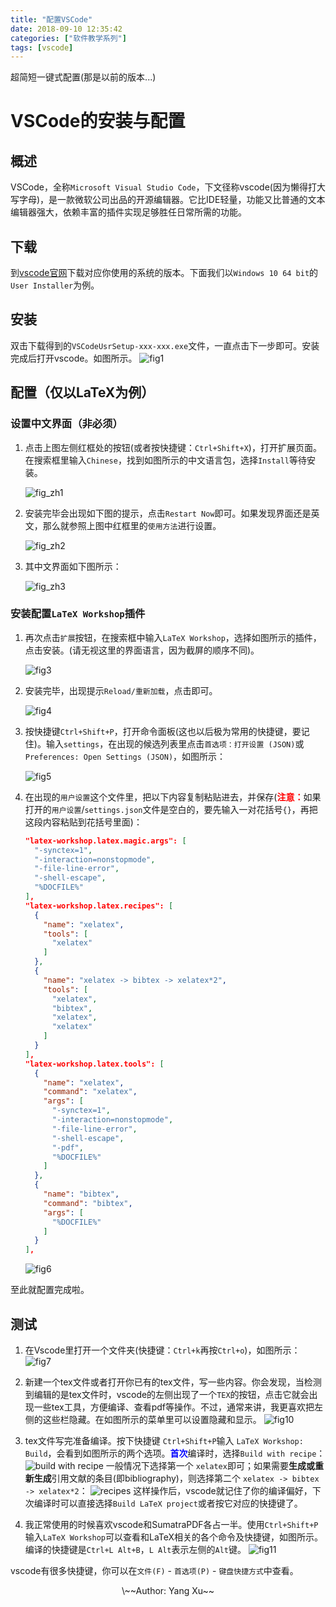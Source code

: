 ```yaml
---
title: "配置VSCode"
date: 2018-09-10 12:35:42
categories: ["软件教学系列"]
tags: [vscode]
---
```


超简短一键式配置(那是以前的版本...)

<!--more-->

# VSCode的安装与配置

## 概述
VSCode，全称``Microsoft Visual Studio Code``，下文径称vscode(因为懒得打大写字母)，是一款微软公司出品的开源编辑器。它比IDE轻量，功能又比普通的文本编辑器强大，依赖丰富的插件实现足够胜任日常所需的功能。

## 下载
到[vscode官网](https://code.visualstudio.com/Download)下载对应你使用的系统的版本。下面我们以``Windows 10 64 bit``的``User Installer``为例。

## 安装
双击下载得到的``VSCodeUsrSetup-xxx-xxx.exe``文件，一直点击下一步即可。安装完成后打开vscode。如图所示。
![fig1](/figure/vscode/1.png)

## 配置（仅以LaTeX为例）
### 设置中文界面（非必须）
1. 点击上图左侧红框处的按钮(或者按快捷键：``Ctrl+Shift+X``)，打开扩展页面。在搜索框里输入``Chinese``，找到如图所示的中文语言包，选择``Install``等待安装。

   ![fig_zh1](/figure/vscode/zh1.png)

1. 安装完毕会出现如下图的提示，点击``Restart Now``即可。如果发现界面还是英文，那么就参照上图中红框里的``使用方法``进行设置。

   ![fig_zh2](/figure/vscode/zh2.png)

1. 其中文界面如下图所示：

   ![fig_zh3](/figure/vscode/zh3.png)

### 安装配置``LaTeX Workshop``插件
1. 再次点击``扩展``按钮，在搜索框中输入``LaTeX Workshop``，选择如图所示的插件，点击安装。(请无视这里的界面语言，因为截屏的顺序不同)。

   ![fig3](/figure/vscode/3.png)

1. 安装完毕，出现提示``Reload/重新加载``，点击即可。

   ![fig4](/figure/vscode/4.png)

1. 按快捷键``Ctrl+Shift+P``，打开命令面板(这也以后极为常用的快捷键，要记住)。输入``settings``，在出现的候选列表里点击``首选项：打开设置 (JSON)``或``Preferences: Open Settings (JSON)``，如图所示：

   ![fig5](/figure/vscode/5.png)

1. 在出现的``用户设置``这个文件里，把以下内容复制粘贴进去，并保存(<b><font color='red'>注意：</font></b>如果打开的`` 用户设置 ``/`` settings.json ``文件是空白的，要先输入一对花括号`` {} ``，再把这段内容粘贴到花括号里面)：
   ```json
   "latex-workshop.latex.magic.args": [
     "-synctex=1",
     "-interaction=nonstopmode",
     "-file-line-error",
     "-shell-escape",
     "%DOCFILE%"
   ],
   "latex-workshop.latex.recipes": [
     {
       "name": "xelatex",
       "tools": [
         "xelatex"
       ]
     },
     {
       "name": "xelatex -> bibtex -> xelatex*2",
       "tools": [
         "xelatex",
         "bibtex",
         "xelatex",
         "xelatex"
       ]
     }
   ],
   "latex-workshop.latex.tools": [
     {
       "name": "xelatex",
       "command": "xelatex",
       "args": [
         "-synctex=1",
         "-interaction=nonstopmode",
         "-file-line-error",
         "-shell-escape",
         "-pdf",
         "%DOCFILE%"
       ]
     },
     {
       "name": "bibtex",
       "command": "bibtex",
       "args": [
         "%DOCFILE%"
       ]
     }
   ],
   ```
   ![fig6](/figure/vscode/6.png)

<!--
## 配置
为了方便广大同学，避免繁琐的手动配置，我将借助``syncing``插件自动化完成配置过程。

1. 先点击左侧``Extensions``按钮，在搜索框中输入``syncing``，点击出现的第一个插件，确认与图中无误后，点击``Install``，等待插件安装完成。如下图所示。

![fig2](/figure/vscode/2_inst_syncing.png)

2. 此插件安装完成后，点击图中所示的``Reload``，等待vscode重新加载。

![fig3](/figure/vscode/3_reload_syncing.png)

3. Reload完成后，按快捷键：``Ctrl+Shift+P``，出现一个悬浮的命令窗口，输入``syncing``，选择出现的``Syncing: Download Settings``。如下图所示。

![fig4](/figure/vscode/4_syncing_dl.png)

4. 出现如图所示的``Enter GitHub Personal Access Token ... ``时直接按回车：

![fig5](/figure/vscode/5_syncing_token.png)

5. 出现如图所示的``Enter Gist ID``时，将这一串字符``9a5d7c4bd7242257bab8a3e6554989f1``复制粘贴进去，回车：

![fig6](/figure/vscode/6_syncing_gist.png)

6. 回车之后，界面右下角可能会出现如图所示的确认信息，只要点击``Confirm to download``即可。界面左下角可以看到``syncing``插件已经在工作了，会有下载的进度提示。

![fig7](/figure/vscode/7_syncing_confirm.png)

7. 当进度提示下载完成，界面右下角会弹出如图所示的提示，点击``Reload Now``，等待vscode重新加载即可。

![fig8](/figure/vscode/8_syncing_reload.png)

8. 重新加载完成后，vscode的界面就大概是这样，熟悉的中文界面！如果没有变成中文界面，请**退出**vscode再打开。

![fig9](/figure/vscode/9_final.png)

9. 还有一件事(不是必须的，如果你电脑上没有python那就不用进行这一步了)，我的配置文件里的python路径是我自己的电脑上的，如果你的电脑上的python路径与我的不同(~~嘤~~该是显然的)，那还需要单独修改一下python的路径。步骤如下：
   (1) 按快捷键``Ctrl+Shift+P``，输入``settings``，点击出现的``首选项：打开设置(JSON)``。如图所示。
   (2) 在右半边``用户设置``里面找到如图所示的python路径，把红框里的路径修改为你电脑上``python.exe``的路径。如果是``Windows``用户，记得把``\``改成``\\``。

![fig10](/figure/vscode/10_modify_PythonPath.png)
-->

至此就配置完成啦。

## 测试
1. 在Vscode里打开一个文件夹(快捷键：``Ctrl+k``再按``Ctrl+o``)，如图所示：
   ![fig7](/figure/vscode/7.png)

1. 新建一个tex文件或者打开你已有的tex文件，写一些内容。你会发现，当检测到编辑的是tex文件时，vscode的左侧出现了一个``TEX``的按钮，点击它就会出现一些tex工具，方便编译、查看pdf等操作。不过，通常来讲，我更喜欢把左侧的这些栏隐藏。在如图所示的菜单里可以设置隐藏和显示。
   ![fig10](/figure/vscode/10.png)

1. tex文件写完准备编译。按下快捷键 `` Ctrl+Shift+P ``输入 `` LaTeX Workshop: Build ``，会看到如图所示的两个选项。<b><font color='blue'>首次</font></b>编译时，选择`` Build with recipe ``：
   ![build with recipe](/figure/vscode/buildwith.png)
   一般情况下选择第一个 `` xelatex ``即可；如果需要**生成或重新生成**引用文献的条目(即bibliography)，则选择第二个 `` xelatex -> bibtex -> xelatex*2 ``：
   ![recipes](/figure/vscode/recipes.png)
   这样操作后，vscode就记住了你的编译偏好，下次编译时可以直接选择`` Build LaTeX project ``或者按它对应的快捷键了。
   
1. 我正常使用的时候喜欢vscode和SumatraPDF各占一半。使用``Ctrl+Shift+P``输入``LaTeX Workshop``可以查看和LaTeX相关的各个命令及快捷键，如图所示。编译的快捷键是``Ctrl+L Alt+B``，``L Alt``表示左侧的``Alt``键。
   ![fig11](/figure/vscode/11.png)



vscode有很多快捷键，你可以在``文件(F)`` - ``首选项(P)`` - ``键盘快捷方式``中查看。

<center>\~~Author: Yang Xu~~</center>
